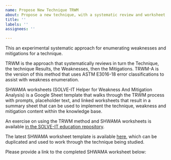 ```yaml
---
name: Propose New Technique TRWM
about: Propose a new technique, with a systematic review and worksheet
title: ''
labels: ''
assignees: ''

---
```


This an experimental systematic approach for enumerating weaknesses and mitigations for a technique. 

TRWM is the approach that systematically reviews in turn the Technique, the technique Results, the Weaknesses, then the Mitigations. TRWM-A is the version of this method that uses ASTM E3016-18 error classifications to assist with weakness enumeration. 

SHWAMA worksheets (SOLVE-IT Helper for Weakness And Mitigation Analysis) is a Google Sheet template that walks through the TRWM process with prompts, placeholder text, and linked worksheets that result in a summary sheet that can be used to implement the technique, weakness and mitigation content within the knowledge base.

An exercise on using the TRWM method and SHWAMA worksheets is available [in the SOLVE-IT education repository](https://github.com/SOLVE-IT-DF/solve-it-education). 

The latest SHWAMA worksheet template is available [here](https://docs.google.com/spreadsheets/d/1DRHCP7zAHBfz2TZ8yf3fhcc-bRZD25BT2oUAo1ZN6R4), which can be duplicated and used to work through the technique being studied.

Please provide a link to the completed SHWAMA worksheet below:

<add link here>
